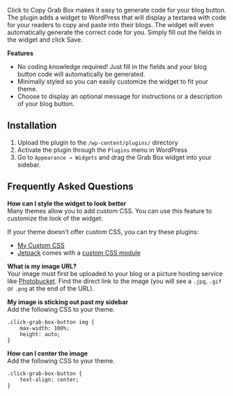 Click to Copy Grab Box makes it easy to generate code for your blog button. The plugin adds a widget to WordPress that will display a textarea with code for your readers to copy and paste into their blogs. The widget will even automatically generate the correct code for you. Simply fill out the fields in the widget and click Save.

**Features**

* No coding knowledge required! Just fill in the fields and your blog button code will automatically be generated.
* Minimally styled so you can easily customize the widget to fit your theme. 
* Choose to display an optional message for instructions or a description of your blog button.


## Installation

1. Upload the plugin to the `/wp-content/plugins/` directory
1. Activate the plugin through the `Plugins` menu in WordPress
1. Go to `Appearance → Widgets` and drag the Grab Box widget into your sidebar.


## Frequently Asked Questions

**How can I style the widget to look better**  
Many themes allow you to add custom CSS. You can use this feature to customize the look of the widget.

If your theme doesn't offer custom CSS, you can try these plugins:

* [My Custom CSS](http://wordpress.org/extend/plugins/my-custom-css/)
* [Jetpack](http://jetpack.me) comes with a [custom CSS module](http://jetpack.me/support/custom-css/)

**What is my image URL?**  
Your image must first be uploaded to your blog or a picture hosting service like [Photobucket](http://photobucket.com). Find the direct link to the image (you will see a `.jpg`, `.gif` or `.png` at the end of the URL). 

**My image is sticking out past my sidebar**  
Add the following CSS to your theme.

	.click-grab-box-button img {
		max-width: 100%;
		height: auto;
	} 
	
**How can I center the image**  
Add the following CSS to your theme.

	.click-grab-box-button {
		text-align: center;
	}